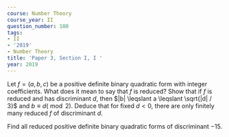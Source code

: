 ```yaml
---
course: Number Theory
course_year: II
question_number: 100
tags:
- II
- '2019'
- Number Theory
title: 'Paper 3, Section I, I '
year: 2019
---
```




Let $f=(a, b, c)$ be a positive definite binary quadratic form with integer coefficients. What does it mean to say that $f$ is reduced? Show that if $f$ is reduced and has discriminant $d$, then $|b| \leqslant a \leqslant \sqrt{|d| / 3}$ and $b \equiv d(\bmod 2)$. Deduce that for fixed $d<0$, there are only finitely many reduced $f$ of discriminant $d$.

Find all reduced positive definite binary quadratic forms of discriminant $-15$.